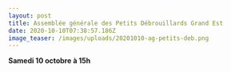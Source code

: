 ```yaml
---
layout: post
title: Assemblée générale des Petits Débrouillards Grand Est
date: 2020-10-10T07:38:57.186Z
image_teaser: /images/uploads/20201010-ag-petits-deb.png
---
```

**Samedi 10 octobre à 15h**